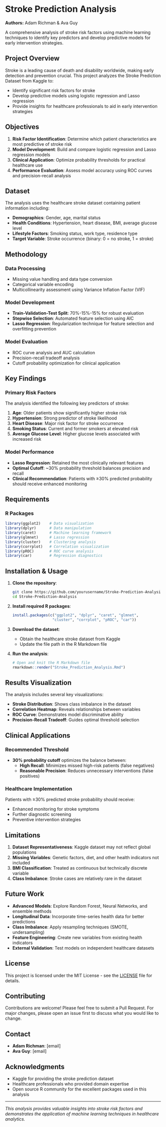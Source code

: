 # Stroke Prediction Analysis

**Authors:** Adam Richman & Ava Guy

A comprehensive analysis of stroke risk factors using machine learning techniques to identify key predictors and develop predictive models for early intervention strategies.

## Project Overview

Stroke is a leading cause of death and disability worldwide, making early detection and prevention crucial. This project analyzes the Stroke Prediction Dataset from Kaggle to:

- Identify significant risk factors for stroke
- Develop predictive models using logistic regression and Lasso regression
- Provide insights for healthcare professionals to aid in early intervention strategies

## Objectives

1. **Risk Factor Identification**: Determine which patient characteristics are most predictive of stroke risk
2. **Model Development**: Build and compare logistic regression and Lasso regression models
3. **Clinical Application**: Optimize probability thresholds for practical healthcare use
4. **Performance Evaluation**: Assess model accuracy using ROC curves and precision-recall analysis

## Dataset

The analysis uses the healthcare stroke dataset containing patient information including:

- **Demographics**: Gender, age, marital status
- **Health Conditions**: Hypertension, heart disease, BMI, average glucose level
- **Lifestyle Factors**: Smoking status, work type, residence type
- **Target Variable**: Stroke occurrence (binary: 0 = no stroke, 1 = stroke)

## Methodology

### Data Processing
- Missing value handling and data type conversion
- Categorical variable encoding
- Multicollinearity assessment using Variance Inflation Factor (VIF)

### Model Development
- **Train-Validation-Test Split**: 70%-15%-15% for robust evaluation
- **Stepwise Selection**: Automated feature selection using AIC
- **Lasso Regression**: Regularization technique for feature selection and overfitting prevention

### Model Evaluation
- ROC curve analysis and AUC calculation
- Precision-recall tradeoff analysis
- Cutoff probability optimization for clinical application

## Key Findings

### Primary Risk Factors
The analysis identified the following key predictors of stroke:

1. **Age**: Older patients show significantly higher stroke risk
2. **Hypertension**: Strong predictor of stroke likelihood
3. **Heart Disease**: Major risk factor for stroke occurrence
4. **Smoking Status**: Current and former smokers at elevated risk
5. **Average Glucose Level**: Higher glucose levels associated with increased risk

### Model Performance
- **Lasso Regression**: Retained the most clinically relevant features
- **Optimal Cutoff**: ~30% probability threshold balances precision and recall
- **Clinical Recommendation**: Patients with ≥30% predicted probability should receive enhanced monitoring

## Requirements

### R Packages
```r
library(ggplot2)    # Data visualization
library(dplyr)      # Data manipulation
library(caret)      # Machine learning framework
library(glmnet)     # Lasso regression
library(cluster)    # Clustering analysis
library(corrplot)   # Correlation visualization
library(pROC)       # ROC curve analysis
library(car)        # Regression diagnostics
```

## Installation & Usage

1. **Clone the repository**:
   ```bash
   git clone https://github.com/yourusername/Stroke-Prediction-Analysis.git
   cd Stroke-Prediction-Analysis
   ```

2. **Install required R packages**:
   ```r
   install.packages(c("ggplot2", "dplyr", "caret", "glmnet", 
                     "cluster", "corrplot", "pROC", "car"))
   ```

3. **Download the dataset**:
   - Obtain the healthcare stroke dataset from Kaggle
   - Update the file path in the R Markdown file

4. **Run the analysis**:
   ```r
   # Open and knit the R Markdown file
   rmarkdown::render("Stroke_Prediction_Analysis.Rmd")
   ```

## Results Visualization

The analysis includes several key visualizations:

- **Stroke Distribution**: Shows class imbalance in the dataset
- **Correlation Heatmap**: Reveals relationships between variables
- **ROC Curve**: Demonstrates model discriminative ability
- **Precision-Recall Tradeoff**: Guides optimal threshold selection

## Clinical Applications

### Recommended Threshold
- **30% probability cutoff** optimizes the balance between:
  - **High Recall**: Minimizes missed high-risk patients (false negatives)
  - **Reasonable Precision**: Reduces unnecessary interventions (false positives)

### Healthcare Implementation
Patients with ≥30% predicted stroke probability should receive:
- Enhanced monitoring for stroke symptoms
- Further diagnostic screening
- Preventive intervention strategies

## Limitations

1. **Dataset Representativeness**: Kaggle dataset may not reflect global populations
2. **Missing Variables**: Genetic factors, diet, and other health indicators not included
3. **BMI Classification**: Treated as continuous but technically discrete variable
4. **Class Imbalance**: Stroke cases are relatively rare in the dataset

## Future Work

- **Advanced Models**: Explore Random Forest, Neural Networks, and ensemble methods
- **Longitudinal Data**: Incorporate time-series health data for better predictions
- **Class Imbalance**: Apply resampling techniques (SMOTE, undersampling)
- **Feature Engineering**: Create new variables from existing health indicators
- **External Validation**: Test models on independent healthcare datasets

## License

This project is licensed under the MIT License - see the [LICENSE](LICENSE) file for details.

## Contributing

Contributions are welcome! Please feel free to submit a Pull Request. For major changes, please open an issue first to discuss what you would like to change.

## Contact

- **Adam Richman**: [email]
- **Ava Guy**: [email]

## Acknowledgments

- Kaggle for providing the stroke prediction dataset
- Healthcare professionals who provided domain expertise
- Open source R community for the excellent packages used in this analysis

---

*This analysis provides valuable insights into stroke risk factors and demonstrates the application of machine learning techniques in healthcare analytics.*